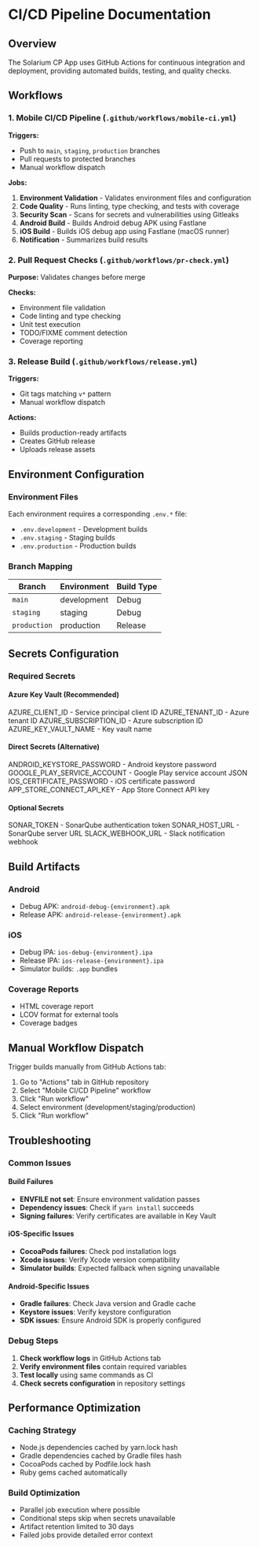 # CI/CD Pipeline Documentation

## Overview

The Solarium CP App uses GitHub Actions for continuous integration and deployment, providing automated builds, testing, and quality checks.

## Workflows

### 1. Mobile CI/CD Pipeline (`.github/workflows/mobile-ci.yml`)

**Triggers:**
- Push to `main`, `staging`, `production` branches
- Pull requests to protected branches
- Manual workflow dispatch

**Jobs:**
1. **Environment Validation** - Validates environment files and configuration
2. **Code Quality** - Runs linting, type checking, and tests with coverage
3. **Security Scan** - Scans for secrets and vulnerabilities using Gitleaks
4. **Android Build** - Builds Android debug APK using Fastlane
5. **iOS Build** - Builds iOS debug app using Fastlane (macOS runner)
6. **Notification** - Summarizes build results

### 2. Pull Request Checks (`.github/workflows/pr-check.yml`)

**Purpose:** Validates changes before merge

**Checks:**
- Environment file validation
- Code linting and type checking
- Unit test execution
- TODO/FIXME comment detection
- Coverage reporting

### 3. Release Build (`.github/workflows/release.yml`)

**Triggers:**
- Git tags matching `v*` pattern
- Manual workflow dispatch

**Actions:**
- Builds production-ready artifacts
- Creates GitHub release
- Uploads release assets

## Environment Configuration

### Environment Files

Each environment requires a corresponding `.env.*` file:
- `.env.development` - Development builds
- `.env.staging` - Staging builds  
- `.env.production` - Production builds

### Branch Mapping

| Branch | Environment | Build Type |
|--------|-------------|------------|
| `main` | development | Debug |
| `staging` | staging | Debug |
| `production` | production | Release |

## Secrets Configuration

### Required Secrets

#### Azure Key Vault (Recommended)

AZURE_CLIENT_ID - Service principal client ID AZURE_TENANT_ID - Azure tenant ID AZURE_SUBSCRIPTION_ID - Azure subscription ID
AZURE_KEY_VAULT_NAME - Key vault name


#### Direct Secrets (Alternative)
ANDROID_KEYSTORE_PASSWORD - Android keystore password GOOGLE_PLAY_SERVICE_ACCOUNT - Google Play service account JSON IOS_CERTIFICATE_PASSWORD - iOS certificate password APP_STORE_CONNECT_API_KEY - App Store Connect API key


#### Optional Secrets
SONAR_TOKEN - SonarQube authentication token SONAR_HOST_URL - SonarQube server URL SLACK_WEBHOOK_URL - Slack notification webhook


## Build Artifacts

### Android
- Debug APK: `android-debug-{environment}.apk`
- Release APK: `android-release-{environment}.apk`

### iOS  
- Debug IPA: `ios-debug-{environment}.ipa`
- Release IPA: `ios-release-{environment}.ipa`
- Simulator builds: `.app` bundles

### Coverage Reports
- HTML coverage report
- LCOV format for external tools
- Coverage badges

## Manual Workflow Dispatch

Trigger builds manually from GitHub Actions tab:

1. Go to "Actions" tab in GitHub repository
2. Select "Mobile CI/CD Pipeline" workflow
3. Click "Run workflow"
4. Select environment (development/staging/production)
5. Click "Run workflow"

## Troubleshooting

### Common Issues

#### Build Failures
- **ENVFILE not set**: Ensure environment validation passes
- **Dependency issues**: Check if `yarn install` succeeds
- **Signing failures**: Verify certificates are available in Key Vault

#### iOS-Specific Issues
- **CocoaPods failures**: Check pod installation logs
- **Xcode issues**: Verify Xcode version compatibility
- **Simulator builds**: Expected fallback when signing unavailable

#### Android-Specific Issues
- **Gradle failures**: Check Java version and Gradle cache
- **Keystore issues**: Verify keystore configuration
- **SDK issues**: Ensure Android SDK is properly configured

### Debug Steps

1. **Check workflow logs** in GitHub Actions tab
2. **Verify environment files** contain required variables
3. **Test locally** using same commands as CI
4. **Check secrets configuration** in repository settings

## Performance Optimization

### Caching Strategy
- Node.js dependencies cached by yarn.lock hash
- Gradle dependencies cached by Gradle files hash
- CocoaPods cached by Podfile.lock hash
- Ruby gems cached automatically

### Build Optimization
- Parallel job execution where possible
- Conditional steps skip when secrets unavailable
- Artifact retention limited to 30 days
- Failed jobs provide detailed error context